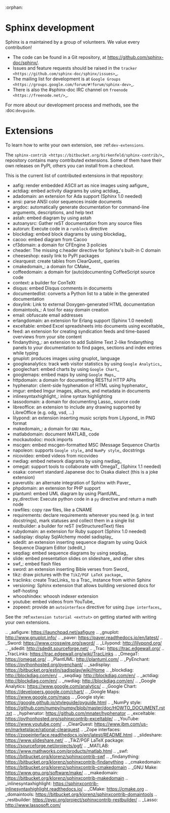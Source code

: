 :orphan:

Sphinx development
==================

Sphinx is a maintained by a group of volunteers.  We value every contribution!

* The code can be found in a Git repository, at
  https://github.com/sphinx-doc/sphinx/.
* Issues and feature requests should be raised in the `tracker
  <https://github.com/sphinx-doc/sphinx/issues>`_.
* The mailing list for development is at `Google Groups
  <https://groups.google.com/forum/#!forum/sphinx-dev>`_.
* There is also the #sphinx-doc IRC channel on `freenode
  <https://freenode.net/>`_.

For more about our development process and methods, see the :doc:`devguide`.

Extensions
==========

To learn how to write your own extension, see :ref:`dev-extensions`.

The `sphinx-contrib <https://bitbucket.org/birkenfeld/sphinx-contrib/>`_
repository contains many contributed extensions.  Some of them have their own
releases on PyPI, others you can install from a checkout.

This is the current list of contributed extensions in that repository:

- aafig: render embedded ASCII art as nice images using aafigure_
- actdiag: embed activity diagrams by using actdiag_
- adadomain: an extension for Ada support (Sphinx 1.0 needed)
- ansi: parse ANSI color sequences inside documents
- argdoc: automatically generate documentation for command-line arguments, descriptions, and help text
- astah: embed diagram by using astah
- autoanysrc: Gather reST documentation from any source files
- autorun: Execute code in a ``runblock`` directive
- blockdiag: embed block diagrams by using blockdiag_
- cacoo: embed diagram from Cacoo
- cf3domain: a domain for CFEngine 3 policies
- cheader: The missing c:header directive for Sphinx's built-in C domain
- cheeseshop: easily link to PyPI packages
- clearquest: create tables from ClearQuest_ queries
- cmakedomain_: a domain for CMake_
- coffeedomain: a domain for (auto)documenting CoffeeScript source code
- context: a builder for ConTeXt
- disqus: embed Disqus comments in documents
- documentedlist: converts a Python list to a table in the generated documentation
- doxylink: Link to external Doxygen-generated HTML documentation
- domaintools_: A tool for easy domain creation
- email: obfuscate email addresses
- erlangdomain: an extension for Erlang support (Sphinx 1.0 needed)
- exceltable: embed Excel spreadsheets into documents using exceltable_
- feed: an extension for creating syndication feeds and time-based overviews
  from your site content
- findanything_: an extension to add Sublime Text 2-like findanything panels
  to your documentation to find pages, sections and index entries while typing
- gnuplot: produces images using gnuplot_ language
- googleanalytics: track web visitor statistics by using `Google Analytics`_
- googlechart: embed charts by using `Google Chart`_
- googlemaps: embed maps by using `Google Maps`_
- httpdomain: a domain for documenting RESTful HTTP APIs
- hyphenator: client-side hyphenation of HTML using hyphenator_
- imgur: embed Imgur images, albums, and metadata in documents
- inlinesyntaxhighlight_: inline syntax highlighting
- lassodomain: a domain for documenting Lasso_ source code
- libreoffice: an extension to include any drawing supported by LibreOffice (e.g. odg, vsd, ...)
- lilypond: an extension inserting music scripts from Lilypond_ in PNG format
- makedomain_: a domain for `GNU Make`_
- matlabdomain: document MATLAB_ code
- mockautodoc: mock imports
- mscgen: embed mscgen-formatted MSC (Message Sequence Chart)s
- napoleon: supports `Google style`_ and `NumPy style`_ docstrings
- nicovideo: embed videos from nicovideo
- nwdiag: embed network diagrams by using nwdiag_
- omegat: support tools to collaborate with OmegaT_ (Sphinx 1.1 needed)
- osaka: convert standard Japanese doc to Osaka dialect (this is a joke extension)
- paverutils: an alternate integration of Sphinx with Paver_
- phpdomain: an extension for PHP support
- plantuml: embed UML diagram by using PlantUML_
- py_directive: Execute python code in a ``py`` directive and return a math
  node
- rawfiles: copy raw files, like a CNAME
- requirements: declare requirements wherever you need (e.g. in test
  docstrings), mark statuses and collect them in a single list
- restbuilder: a builder for reST (reStructuredText) files
- rubydomain: an extension for Ruby support (Sphinx 1.0 needed)
- sadisplay: display SqlAlchemy model sadisplay_
- sdedit: an extension inserting sequence diagram by using Quick Sequence
  Diagram Editor (sdedit_)
- seqdiag: embed sequence diagrams by using seqdiag_
- slide: embed presentation slides on slideshare_ and other sites
- swf_: embed flash files
- sword: an extension inserting Bible verses from Sword_
- tikz: draw pictures with the `TikZ/PGF LaTeX package`_
- traclinks: create TracLinks_ to a Trac_ instance from within Sphinx
- versioning: Sphinx extension that allows building versioned docs for self-hosting
- whooshindex: whoosh indexer extension
- youtube: embed videos from YouTube_
- zopeext: provide an ``autointerface`` directive for using `Zope interfaces`_


See the :ref:`extension tutorial <exttut>` on getting started with writing your
own extensions.


.. _aafigure: https://launchpad.net/aafigure
.. _gnuplot: http://www.gnuplot.info/
.. _paver: https://paver.readthedocs.io/en/latest/
.. _Sword: https://www.crosswire.org/sword/
.. _Lilypond: http://lilypond.org/
.. _sdedit: http://sdedit.sourceforge.net/
.. _Trac: https://trac.edgewall.org/
.. _TracLinks: https://trac.edgewall.org/wiki/TracLinks
.. _OmegaT: https://omegat.org/
.. _PlantUML: http://plantuml.com/
.. _PyEnchant: https://pythonhosted.org/pyenchant/
.. _sadisplay: https://bitbucket.org/estin/sadisplay/wiki/Home
.. _blockdiag: http://blockdiag.com/en/
.. _seqdiag: http://blockdiag.com/en/
.. _actdiag: http://blockdiag.com/en/
.. _nwdiag: http://blockdiag.com/en/
.. _Google Analytics: https://www.google.com/analytics/
.. _Google Chart: https://developers.google.com/chart/
.. _Google Maps: https://www.google.com/maps
.. _Google style: https://google.github.io/styleguide/pyguide.html
.. _NumPy style: https://github.com/numpy/numpy/blob/master/doc/HOWTO_DOCUMENT.rst.txt
.. _hyphenator: https://github.com/mnater/hyphenator
.. _exceltable: https://pythonhosted.org/sphinxcontrib-exceltable/
.. _YouTube: https://www.youtube.com/
.. _ClearQuest: https://www.ibm.com/us-en/marketplace/rational-clearquest
.. _Zope interfaces: https://zopeinterface.readthedocs.io/en/latest/README.html
.. _slideshare: https://www.slideshare.net/
.. _TikZ/PGF LaTeX package: https://sourceforge.net/projects/pgf/
.. _MATLAB: https://www.mathworks.com/products/matlab.html
.. _swf: https://bitbucket.org/klorenz/sphinxcontrib-swf
.. _findanything: https://bitbucket.org/klorenz/sphinxcontrib-findanything
.. _cmakedomain: https://bitbucket.org/klorenz/sphinxcontrib-cmakedomain
.. _GNU Make: https://www.gnu.org/software/make/
.. _makedomain: https://bitbucket.org/klorenz/sphinxcontrib-makedomain
.. _inlinesyntaxhighlight: https://sphinxcontrib-inlinesyntaxhighlight.readthedocs.io/
.. _CMake: https://cmake.org
.. _domaintools: https://bitbucket.org/klorenz/sphinxcontrib-domaintools
.. _restbuilder: https://pypi.org/project/sphinxcontrib-restbuilder/
.. _Lasso: http://www.lassosoft.com/
